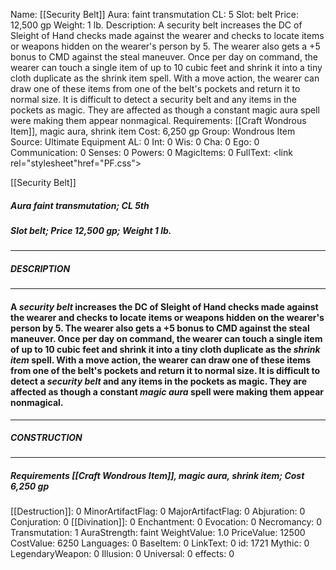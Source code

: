 Name: [[Security Belt]]
Aura: faint transmutation
CL: 5
Slot: belt
Price: 12,500 gp
Weight: 1 lb.
Description: A security belt increases the DC of Sleight of Hand checks made against the wearer and checks to locate items or weapons hidden on the wearer's person by 5. The wearer also gets a +5 bonus to CMD against the steal maneuver. Once per day on command, the wearer can touch a single item of up to 10 cubic feet and shrink it into a tiny cloth duplicate as the shrink item spell. With a move action, the wearer can draw one of these items from one of the belt's pockets and return it to normal size. It is difficult to detect a security belt and any items in the pockets as magic. They are affected as though a constant magic aura spell were making them appear nonmagical.
Requirements: [[Craft Wondrous Item]], magic aura, shrink item
Cost: 6,250 gp
Group: Wondrous Item
Source: Ultimate Equipment
AL: 0
Int: 0
Wis: 0
Cha: 0
Ego: 0
Communication: 0
Senses: 0
Powers: 0
MagicItems: 0
FullText: <link rel="stylesheet"href="PF.css"><div class="heading"><p class="alignleft">[[Security Belt]]</p><div style="clear: both;"></div></div><div><h5><b>Aura </b>faint transmutation; <b>CL </b>5th</h5><h5><b>Slot </b>belt; <b>Price </b>12,500 gp; <b>Weight </b>1 lb.</h5></div><hr/><div><h5><b>DESCRIPTION</b></h5></div><hr/><div><h4><p>A <i>security belt</i> increases the DC of Sleight of Hand checks made against the wearer and checks to locate items or weapons hidden on the wearer's person by 5. The wearer also gets a +5 bonus to CMD against the steal maneuver. Once per day on command, the wearer can touch a single item of up to 10 cubic feet and shrink it into a tiny cloth duplicate as the <i>shrink item</i> spell. With a move action, the wearer can draw one of these items from one of the belt's pockets and return it to normal size. It is difficult to detect a <i>security belt</i> and any items in the pockets as magic. They are affected as though a constant <i>magic aura</i> spell were making them appear nonmagical.</p></h4></div><hr/><div><h5><b>CONSTRUCTION</b></h5></div><hr/><div><h5><b>Requirements </b>[[Craft Wondrous Item]], <i>magic aura</i>, <i>shrink item</i>; <b>Cost </b>6,250 gp</h5></div>
[[Destruction]]: 0
MinorArtifactFlag: 0
MajorArtifactFlag: 0
Abjuration: 0
Conjuration: 0
[[Divination]]: 0
Enchantment: 0
Evocation: 0
Necromancy: 0
Transmutation: 1
AuraStrength: faint
WeightValue: 1.0
PriceValue: 12500
CostValue: 6250
Languages: 0
BaseItem: 0
LinkText: 0
id: 1721
Mythic: 0
LegendaryWeapon: 0
Illusion: 0
Universal: 0
effects: 0
